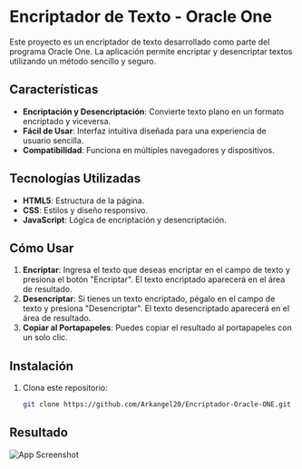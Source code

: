 # Encriptador de Texto - Oracle One

Este proyecto es un encriptador de texto desarrollado como parte del programa Oracle One. La aplicación permite encriptar y desencriptar textos utilizando un método sencillo y seguro.

## Características

- **Encriptación y Desencriptación**: Convierte texto plano en un formato encriptado y viceversa.
- **Fácil de Usar**: Interfaz intuitiva diseñada para una experiencia de usuario sencilla.
- **Compatibilidad**: Funciona en múltiples navegadores y dispositivos.

## Tecnologías Utilizadas

- **HTML5**: Estructura de la página.
- **CSS**: Estilos y diseño responsivo.
- **JavaScript**: Lógica de encriptación y desencriptación.

## Cómo Usar

1. **Encriptar**: Ingresa el texto que deseas encriptar en el campo de texto y presiona el botón "Encriptar". El texto encriptado aparecerá en el área de resultado.
2. **Desencriptar**: Si tienes un texto encriptado, pégalo en el campo de texto y presiona "Desencriptar". El texto desencriptado aparecerá en el área de resultado.
3. **Copiar al Portapapeles**: Puedes copiar el resultado al portapapeles con un solo clic.

## Instalación

1. Clona este repositorio:
   ```bash
   git clone https://github.com/Arkangel20/Encriptador-Oracle-ONE.git

## Resultado
![App Screenshot](/assets/resultado.png)
